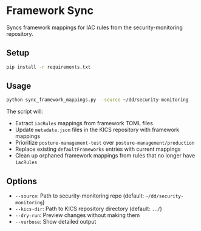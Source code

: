 # Framework Sync

Syncs framework mappings for IAC rules from the security-monitoring repository.

## Setup

```bash
pip install -r requirements.txt
```

## Usage

```bash
python sync_framework_mappings.py --source ~/dd/security-monitoring
```

The script will:
- Extract `iacRules` mappings from framework TOML files
- Update `metadata.json` files in the KICS repository with framework mappings
- Prioritize `posture-management-test` over `posture-management/production`
- Replace existing `defaultFrameworks` entries with current mappings
- Clean up orphaned framework mappings from rules that no longer have `iacRules`

## Options

- `--source`: Path to security-monitoring repo (default: `~/dd/security-monitoring`)
- `--kics-dir`: Path to KICS repository directory (default: `../`)
- `--dry-run`: Preview changes without making them
- `--verbose`: Show detailed output